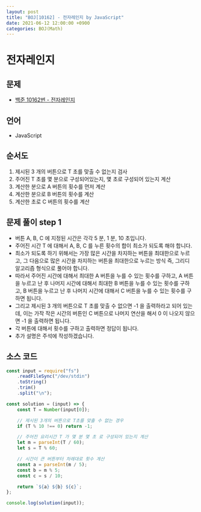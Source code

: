 ```yaml
---
layout: post
title: "BOJ[10162] - 전자레인지 by JavaScript"
date: 2021-06-12 12:00:00 +0900
categories: BOJ(Math)
---
```


# 전자레인지

## 문제

- [백준 10162번 - 전자레인지](https://www.acmicpc.net/problem/10162)

## 언어

- JavaScript

## 순서도

1. 제시된 3 개의 버튼으로 T 초를 맞출 수 없는지 검사
2. 주어진 T 초를 몇 분으로 구성되어있는지, 몇 초로 구성되어 있는지 계산
3. 계산한 분으로 A 버튼의 횟수를 먼저 계산
4. 계산한 분으로 B 버튼의 횟수를 계산
5. 계산한 초로 C 버튼의 횟수를 계산

## 문제 풀이 step 1

- 버튼 A, B, C 에 지정된 시간은 각각 5 분, 1 분, 10 초입니다.
- 주어진 시간 T 에 대해서 A, B, C 를 누른 횟수의 합이 최소가 되도록 해야 합니다.
- 최소가 되도록 하기 위해서는 가장 많은 시간을 차지하는 버튼을 최대한으로 누르고, 그 다음으로 많은 시간을 차지하는 버튼을 최대한으로 누르는 방식 즉, 그리디 알고리즘 형식으로 풀어야 합니다.
- 따라서 주어진 시간에 대해서 최대한 A 버튼을 누를 수 있는 횟수를 구하고, A 버튼을 누르고 난 후 나머지 시간에 대해서 최대한 B 버튼을 누를 수 있는 횟수를 구하고, B 버튼을 누르고 난 후 나머지 시간에 대해서 C 버튼을 누를 수 있는 횟수를 구하면 됩니다.
- 그리고 제시된 3 개의 버튼으로 T 초를 맞출 수 없으면 -1 을 출력하라고 되어 있는데, 이는 가작 작은 시간의 버튼인 C 버튼으로 나머지 연산을 해서 0 이 나오지 않으면 -1 을 출력하면 됩니다.
- 각 버튼에 대해서 횟수를 구하고 출력하면 정답이 됩니다.
- 추가 설명은 주석에 작성하겠습니다.

## 소스 코드

```jsx
const input = require("fs")
	.readFileSync("/dev/stdin")
	.toString()
	.trim()
	.split("\n");

const solution = (input) => {
	const T = Number(input[0]);

	// 제시된 3개의 버튼으로 T초를 맞출 수 없는 경우
	if (T % 10 !== 0) return -1;

	// 주어진 요리시간 T 가 몇 분 몇 초 로 구성되어 있는지 계산
	let m = parseInt(T / 60);
	let s = T % 60;

	// 시간이 큰 버튼부터 차례대로 횟수 계산
	const a = parseInt(m / 5);
	const b = m % 5;
	const c = s / 10;

	return `${a} ${b} ${c}`;
};

console.log(solution(input));
```
